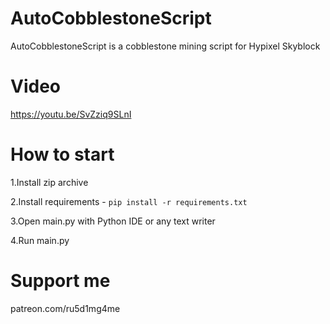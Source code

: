 # AutoCobblestoneScript
AutoCobblestoneScript is a cobblestone mining script for Hypixel Skyblock

# Video
https://youtu.be/SvZziq9SLnI

# How to start
1.Install zip archive

2.Install requirements - `pip install -r requirements.txt`

3.Open main.py with Python IDE or any text writer

4.Run main.py

# Support me
patreon.com/ru5d1mg4me
